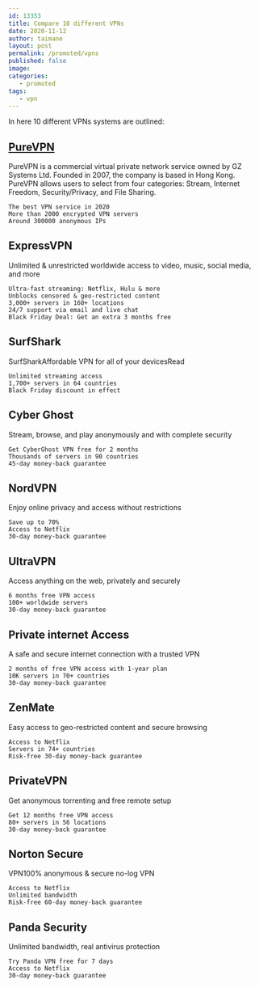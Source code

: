 ```yaml
---
id: 13353
title: Compare 10 different VPNs
date: 2020-11-12
author: taimane
layout: post
permalink: /promoted/vpns
published: false
image: 
categories:
   - promoted
tags:
   - vpn
---
```

In here 10 different VPNs systems are outlined:


## [PureVPN](https://support.purevpn.com/vpn-servers)
PureVPN is a commercial virtual private network service owned by GZ Systems Ltd. Founded in 2007, the company is based in Hong Kong. PureVPN allows users to select from four categories: Stream, Internet Freedom, Security/Privacy, and File Sharing.

    The best VPN service in 2020
    More than 2000 encrypted VPN servers
    Around 300000 anonymous IPs


## ExpressVPN
Unlimited & unrestricted worldwide access to video, music, social media, and more

    Ultra-fast streaming: Netflix, Hulu & more
    Unblocks censored & geo-restricted content
    3,000+ servers in 160+ locations
    24/7 support via email and live chat
    Black Friday Deal: Get an extra 3 months free



## SurfShark
SurfSharkAffordable VPN for all of your devicesRead 

    Unlimited streaming access
    1,700+ servers in 64 countries
    Black Friday discount in effect

## Cyber Ghost
Stream, browse, and play anonymously and with complete security

    Get CyberGhost VPN free for 2 months
    Thousands of servers in 90 countries
    45-day money-back guarantee

## NordVPN
Enjoy online privacy and access without restrictions

    Save up to 70%
    Access to Netflix
    30-day money-back guarantee

## UltraVPN
Access anything on the web, privately and securely

    6 months free VPN access
    100+ worldwide servers
    30-day money-back guarantee


## Private internet Access
A safe and secure internet connection with a trusted VPN

    2 months of free VPN access with 1-year plan
    10K servers in 70+ countries
    30-day money-back guarantee

## ZenMate
Easy access to geo-restricted content and secure browsing

    Access to Netflix
    Servers in 74+ countries
    Risk-free 30-day money-back guarantee


## PrivateVPN
Get anonymous torrenting and free remote setup

    Get 12 months free VPN access
    80+ servers in 56 locations
    30-day money-back guarantee

## Norton Secure 
VPN100% anonymous & secure no-log VPN

    Access to Netflix
    Unlimited bandwidth
    Risk-free 60-day money-back guarantee


## Panda Security

Unlimited bandwidth, real antivirus protection

    Try Panda VPN free for 7 days
    Access to Netflix
    30-day money-back guarantee


